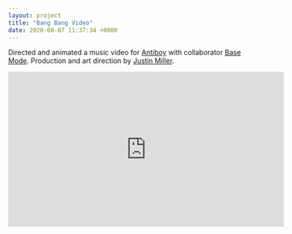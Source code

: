 ```yaml
---
layout: project
title: "Bang Bang Video"
date: 2020-08-07 11:37:34 +0000
---
```



Directed and animated a music video for [Antiboy](https://www.instagram.com/theantiboy/) with collaborator [Base Mode](https://www.instagram.com/base__mode/). Production and art direction by [Justin Miller](https://www.instagram.com/justinmillercreative/).

<iframe width="560" height="315" src="https://www.youtube.com/embed/dhEcedZDYEo" frameborder="0" allow="accelerometer; autoplay; encrypted-media; gyroscope; picture-in-picture" allowfullscreen></iframe>




